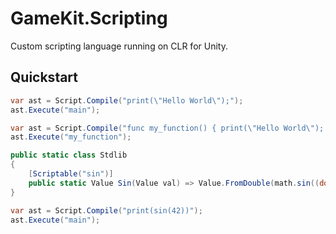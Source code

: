 # GameKit.Scripting
Custom scripting language running on CLR for Unity.

## Quickstart

```cs
var ast = Script.Compile("print(\"Hello World\");");
ast.Execute("main");
```

```cs
var ast = Script.Compile("func my_function() { print(\"Hello World\"); }");
ast.Execute("my_function");
```

```cs
public static class Stdlib
{
    [Scriptable("sin")]
    public static Value Sin(Value val) => Value.FromDouble(math.sin((double)val));
}

var ast = Script.Compile("print(sin(42))");
ast.Execute("main");
```